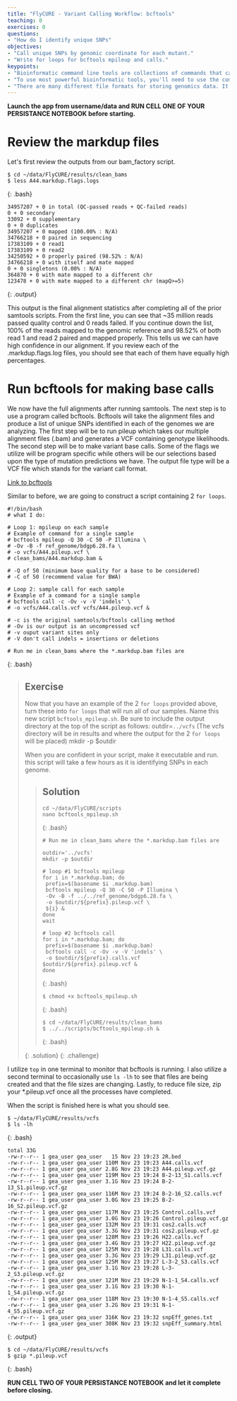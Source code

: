 ```yaml
---
title: "FlyCURE - Variant Calling Workflow: bcftools"
teaching: 0
exercises: 0
questions:
- "How do I identify unique SNPs"
objectives:
- "Call unique SNPs by genomic coordinate for each mutant."
- "Write for loops for bcftools mpileup and calls."
keypoints:
- "Bioinformatic command line tools are collections of commands that can be used to carry out bioinformatic analyses."
- "To use most powerful bioinformatic tools, you'll need to use the command line."
- "There are many different file formats for storing genomics data. It's important to understand what type of information is contained in each file, and how it was derived."
---
```


**Launch the app from username/data and RUN CELL ONE OF YOUR PERSISTANCE NOTEBOOK before starting.**

# Review the markdup files

Let's first review the outputs from our bam_factory script.

~~~
$ cd ~/data/FlyCURE/results/clean_bams
$ less A44.markdup.flags.logs
~~~
{: .bash}

~~~
34957207 + 0 in total (QC-passed reads + QC-failed reads)
0 + 0 secondary
33092 + 0 supplementary
0 + 0 duplicates
34957207 + 0 mapped (100.00% : N/A)
34766218 + 0 paired in sequencing
17383109 + 0 read1
17383109 + 0 read2
34250592 + 0 properly paired (98.52% : N/A)
34766218 + 0 with itself and mate mapped
0 + 0 singletons (0.00% : N/A)
364870 + 0 with mate mapped to a different chr
123478 + 0 with mate mapped to a different chr (mapQ>=5)
~~~
{: .output}

This output is the final alignment statistics after completing all of the prior samtools scripts. From the first line, you can see that ~35 million reads passed quality control and 0 reads failed. If you continue down the list, 100% of the reads mapped to the genomic reference and 98.52% of both read 1 and read 2 paired and mapped properly. This tells us we can have high confidence in our alignment. If you review each of the .markdup.flags.log files, you should see that each of them have equally high percentages.

# Run bcftools for making base calls

We now have the full alignments after running samtools. The next step is to use a program called bcftools.  Bcftools will take the alignment files and produce a list of unique SNPs identified in each of the genomes we are analyzing. The first step will be to run pileup which takes our multiple alignment files (.bam) and generates a VCF containing genotype likelihoods. The second step will be to make variant base calls. Some of the flags we utilize will be program specific while others will be our selections based upon the type of mutation predictions we have. The output file type will be a VCF file which stands for the variant call format.

[Link to bcftools](http://samtools.github.io/bcftools/bcftools.html)

Similar to before, we are going to construct a script containing 2 `for loops`.

~~~
#!/bin/bash
# what I do:

# Loop 1: mpileup on each sample
# Example of command for a single sample
# bcftools mpileup -Q 30 -C 50 -P Illumina \
# -Ov -B -f ref_genome/bdgp6.28.fa \
# -o vcfs/A44.pileup.vcf \
# clean_bams/A44.markdup.bam &

# -Q of 50 (minimum base quality for a base to be considered)
# -C of 50 (recommend value for BWA)

# Loop 2: sample call for each sample
# Example of a command for a single sample
# bcftools call -c -Ov -v -V 'indels' \
# -o vcfs/A44.calls.vcf vcfs/A44.pileup.vcf &

# -c is the original samtools/bcftools calling method
# -Ov is our output is an uncompressed vcf
# -v ouput variant sites only
# -V don't call indels = insertions or deletions

# Run me in clean_bams where the *.markdup.bam files are
~~~
{: .bash}


> ## Exercise
>
> Now that you have an example of the 2 `for loops` provided above, turn these into `for loops` that will run all of our samples. Name this new script
> `bcftools_mpileup.sh`. Be sure to include the output directory at the top of the script as follows:
> outdir=`../vcfs`  (The vcfs directory will be in results and where the output for the 2 `for loops` will be placed)
> mkdir -p $outdir
>
> When you are confident in your script, make it executable and run. this script will take a few hours as it is identifying SNPs in each genome.
>
>> ## Solution
>>
>> ~~~
>> cd ~/data/FlyCURE/scripts
>> nano bcftools_mpileup.sh
>> ~~~
>> {: .bash}
>>
>> ~~~
>> # Run me in clean_bams where the *.markdup.bam files are
>>
>> outdir='../vcfs'
>> mkdir -p $outdir
>>
>> # loop #1 bcftools mpileup
>> for i in *.markdup.bam; do
>>  prefix=$(basename $i .markdup.bam)
>>  bcftools mpileup -Q 30 -C 50 -P Illumina \
>>  -Ov -B -f ../../ref_genome/bdgp6.28.fa \
>>  -o $outdir/${prefix}.pileup.vcf \
>>  ${i} &
>> done
>> wait
>>
>> # loop #2 bcftools call
>> for i in *.markdup.bam; do
>>  prefix=$(basename $i .markdup.bam)
>>  bcftools call -c -Ov -v -V 'indels' \
>>  -o $outdir/${prefix}.calls.vcf $outdir/${prefix}.pileup.vcf &
>> done
>> ~~~
>> {: .bash}
>>
>> ~~~
>> $ chmod +x bcftools_mpileup.sh
>> ~~~
>> {: .bash}
>>
>> ~~~
>> $ cd ~/data/FlyCURE/results/clean_bams
>> $ ../../scripts/bcftools_mpileup.sh &
>> ~~~
>> {: .bash}
>>
> {: .solution}
{: .challenge}

I utilize `top` in one terminal to monitor that bcftools is running. I also utilize a second terminal to occasionally use `ls -lh` to see that files are being created and that the file sizes are changing. Lastly, to reduce file size, zip your *.pileup.vcf once all the processes have completed.

When the script is finished here is what you should see.
~~~
$ ~/data/FlyCURE/results/vcfs
$ ls -lh
~~~
{: .bash}

~~~
total 33G
-rw-r--r-- 1 gea_user gea_user   15 Nov 23 19:23 2R.bed
-rw-r--r-- 1 gea_user gea_user 110M Nov 23 19:23 A44.calls.vcf
-rw-r--r-- 1 gea_user gea_user 2.8G Nov 23 19:23 A44.pileup.vcf.gz
-rw-r--r-- 1 gea_user gea_user 119M Nov 23 19:24 B-2-13_S1.calls.vcf
-rw-r--r-- 1 gea_user gea_user 3.1G Nov 23 19:24 B-2-13_S1.pileup.vcf.gz
-rw-r--r-- 1 gea_user gea_user 116M Nov 23 19:24 B-2-16_S2.calls.vcf
-rw-r--r-- 1 gea_user gea_user 3.0G Nov 23 19:25 B-2-16_S2.pileup.vcf.gz
-rw-r--r-- 1 gea_user gea_user 117M Nov 23 19:25 Control.calls.vcf
-rw-r--r-- 1 gea_user gea_user 3.0G Nov 23 19:26 Control.pileup.vcf.gz
-rw-r--r-- 1 gea_user gea_user 132M Nov 23 19:31 cos2.calls.vcf
-rw-r--r-- 1 gea_user gea_user 3.3G Nov 23 19:31 cos2.pileup.vcf.gz
-rw-r--r-- 1 gea_user gea_user 128M Nov 23 19:26 H22.calls.vcf
-rw-r--r-- 1 gea_user gea_user 3.4G Nov 23 19:27 H22.pileup.vcf.gz
-rw-r--r-- 1 gea_user gea_user 125M Nov 23 19:28 L31.calls.vcf
-rw-r--r-- 1 gea_user gea_user 3.3G Nov 23 19:29 L31.pileup.vcf.gz
-rw-r--r-- 1 gea_user gea_user 125M Nov 23 19:27 L-3-2_S3.calls.vcf
-rw-r--r-- 1 gea_user gea_user 3.1G Nov 23 19:28 L-3-2_S3.pileup.vcf.gz
-rw-r--r-- 1 gea_user gea_user 121M Nov 23 19:29 N-1-1_S4.calls.vcf
-rw-r--r-- 1 gea_user gea_user 3.1G Nov 23 19:30 N-1-1_S4.pileup.vcf.gz
-rw-r--r-- 1 gea_user gea_user 118M Nov 23 19:30 N-1-4_S5.calls.vcf
-rw-r--r-- 1 gea_user gea_user 3.2G Nov 23 19:31 N-1-4_S5.pileup.vcf.gz
-rw-r--r-- 1 gea_user gea_user 316K Nov 23 19:32 snpEff_genes.txt
-rw-r--r-- 1 gea_user gea_user 308K Nov 23 19:32 snpEff_summary.html
~~~
{: .output}

~~~
$ cd ~/data/FlyCURE/results/vcfs
$ gzip *.pileup.vcf
~~~
{: .bash}

**RUN CELL TWO OF YOUR PERSISTANCE NOTEBOOK and let it complete before closing.**
